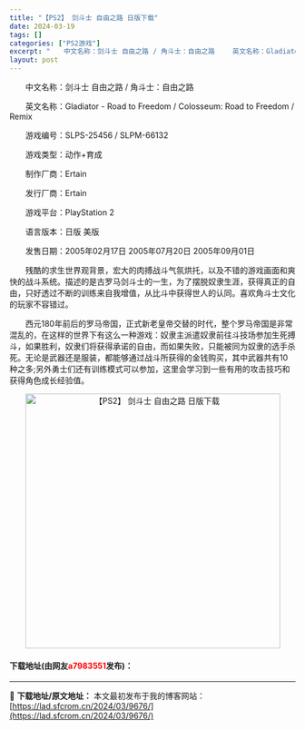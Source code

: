 ```yaml
---
title: "【PS2】 剑斗士 自由之路 日版下载"
date: 2024-03-19
tags: []
categories: ["PS2游戏"]
excerpt: "　　中文名称：剑斗士 自由之路 / 角斗士：自由之路 　　英文名称：Gladiator - Road to Freedom / Colosseum: Road to Freedom / Remix 　　游戏编号：SLPS-25456 / SLPM-66132 　　游戏类型：动作+育成 　　制作厂商：&hellip;"
layout: post
---
```


 <p>　　中文名称：剑斗士 自由之路 / 角斗士：自由之路</p> <p>　　英文名称：Gladiator - Road to Freedom / Colosseum: Road to Freedom / Remix</p> <p>　　游戏编号：SLPS-25456 / SLPM-66132</p> <p>　　游戏类型：动作+育成</p> <p>　　制作厂商：Ertain</p> <p>　　发行厂商：Ertain</p> <p>　　游戏平台：PlayStation 2</p> <p>　　语言版本：日版 美版</p> <p>　　发售日期：2005年02月17日 2005年07月20日 2005年09月01日</p> <p>　　残酷的求生世界观背景，宏大的肉搏战斗气氛烘托，以及不错的游戏画面和爽快的战斗系统。描述的是古罗马剑斗士的一生，为了摆脱奴隶生涯，获得真正的自由，只好透过不断的训练来自我增值，从比斗中获得世人的认同。喜欢角斗士文化的玩家不容错过。</p> <p>　　西元180年前后的罗马帝国，正式新老皇帝交替的时代，整个罗马帝国是非常混乱的，在这样的世界下有这么一种游戏：奴隶主派遣奴隶前往斗技场参加生死搏斗，如果胜利，奴隶们将获得承诺的自由，而如果失败，只能被同为奴隶的选手杀死。无论是武器还是服装，都能够通过战斗所获得的金钱购买，其中武器共有10种之多;另外勇士们还有训练模式可以参加，这里会学习到一些有用的攻击技巧和获得角色成长经验值。</p> <p align="center"><img align="" border="0" src="https://lad.sfcrom.cn/wp-content/uploads/2024/03/20240319_65f997fa7a8c1.jpg" width="449" alt="【PS2】 剑斗士 自由之路 日版下载" /></p> <p><h4>下载地址(由网友<font color="red">a7983551</font>发布)：</h4></p> 

---
📖 **下载地址/原文地址：** 本文最初发布于我的博客网站：[https://lad.sfcrom.cn/2024/03/9676/](https://lad.sfcrom.cn/2024/03/9676/)
